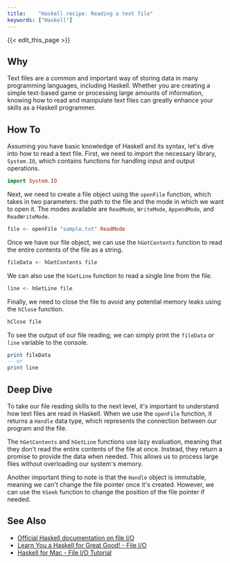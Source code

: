 ```yaml
---
title:    "Haskell recipe: Reading a text file"
keywords: ["Haskell"]
---
```


{{< edit_this_page >}}

## Why

Text files are a common and important way of storing data in many programming languages, including Haskell. Whether you are creating a simple text-based game or processing large amounts of information, knowing how to read and manipulate text files can greatly enhance your skills as a Haskell programmer.

## How To

Assuming you have basic knowledge of Haskell and its syntax, let's dive into how to read a text file. First, we need to import the necessary library, `System.IO`, which contains functions for handling input and output operations.

```Haskell
import System.IO
```

Next, we need to create a file object using the `openFile` function, which takes in two parameters: the path to the file and the mode in which we want to open it. The modes available are `ReadMode`, `WriteMode`, `AppendMode`, and `ReadWriteMode`.

```Haskell
file <- openFile "sample.txt" ReadMode
```

Once we have our file object, we can use the `hGetContents` function to read the entire contents of the file as a string.

```Haskell
fileData <- hGetContents file
```

We can also use the `hGetLine` function to read a single line from the file.

```Haskell
line <- hGetLine file
```

Finally, we need to close the file to avoid any potential memory leaks using the `hClose` function.

```Haskell
hClose file
```

To see the output of our file reading, we can simply print the `fileData` or `line` variable to the console.

```Haskell
print fileData
-- or
print line
```

## Deep Dive

To take our file reading skills to the next level, it's important to understand how text files are read in Haskell. When we use the `openFile` function, it returns a `Handle` data type, which represents the connection between our program and the file.

The `hGetContents` and `hGetLine` functions use lazy evaluation, meaning that they don't read the entire contents of the file at once. Instead, they return a promise to provide the data when needed. This allows us to process large files without overloading our system's memory.

Another important thing to note is that the `Handle` object is immutable, meaning we can't change the file pointer once it's created. However, we can use the `hSeek` function to change the position of the file pointer if needed.

## See Also

- [Official Haskell documentation on file I/O](https://www.haskell.org/onlinereport/io.html)
- [Learn You a Haskell for Great Good! - File I/O](http://learnyouahaskell.com/input-and-output#files-and-streams)
- [Haskell for Mac - File I/O Tutorial](https://www.haskellformac.com/blog/file-io-tutorial/)